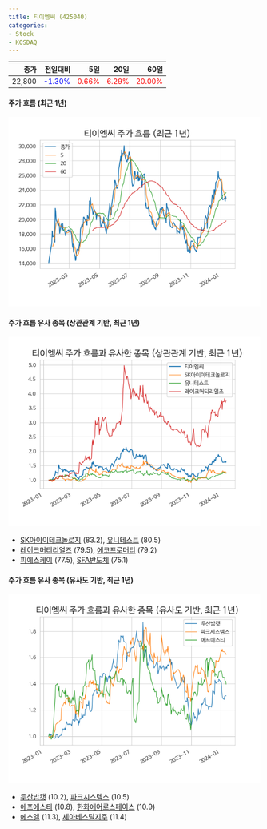```yaml
---
title: 티이엠씨 (425040)
categories:
- Stock
- KOSDAQ
---
```


|종가|전일대비|5일|20일|60일|
|---:|-------:|--:|---:|---:|
|22,800|<span style="color: blue">-1.30%</span>|<span style="color: red">0.66%</span>|<span style="color: red">6.29%</span>|<span style="color: red">20.00%</span>|

<!-- more -->

#### 주가 흐름 (최근 1년)
![425040](/assets/images/stock/425040.png)


#### 주가 흐름 유사 종목 (상관관계 기반, 최근 1년)
![425040](/assets/images/stock/425040_corr.png)
- [SK아이이테크놀로지](/361610/) (83.2), [유니테스트](/086390/) (80.5)
- [레이크머티리얼즈](/281740/) (79.5), [에코프로머티](/450080/) (79.2)
- [피에스케이](/319660/) (77.5), [SFA반도체](/036540/) (75.1)


#### 주가 흐름 유사 종목 (유사도 기반, 최근 1년)
![425040](/assets/images/stock/425040_sim.png)
- [두산밥캣](/241560/) (10.2), [파크시스템스](/140860/) (10.5)
- [에프에스티](/036810/) (10.8), [한화에어로스페이스](/012450/) (10.9)
- [에스엘](/005850/) (11.3), [세아베스틸지주](/001430/) (11.4)